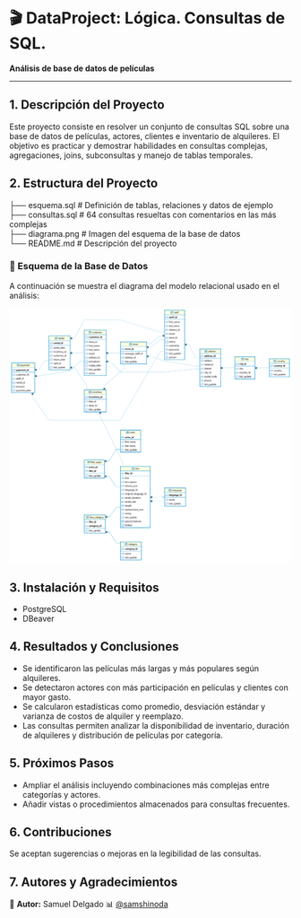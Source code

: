 # 🎬 DataProject: Lógica. Consultas de SQL.
**Análisis de base de datos de películas**

---

## 1. Descripción del Proyecto
Este proyecto consiste en resolver un conjunto de consultas SQL sobre una base de datos de películas, actores, clientes e inventario de alquileres. El objetivo es practicar y demostrar habilidades en consultas complejas, agregaciones, joins, subconsultas y manejo de tablas temporales.

## 2. Estructura del Proyecto
├── esquema.sql         # Definición de tablas, relaciones y datos de ejemplo  
├── consultas.sql       # 64 consultas resueltas con comentarios en las más complejas  
├── diagrama.png        # Imagen del esquema de la base de datos  
└── README.md           # Descripción del proyecto

### 🧩 Esquema de la Base de Datos
A continuación se muestra el diagrama del modelo relacional usado en el análisis:

![Esquema de la Base de Datos](./diagrama.png)

## 3. Instalación y Requisitos
- PostgreSQL 
- DBeaver

## 4. Resultados y Conclusiones
- Se identificaron las películas más largas y más populares según alquileres.
- Se detectaron actores con más participación en películas y clientes con mayor gasto.
- Se calcularon estadísticas como promedio, desviación estándar y varianza de costos de alquiler y reemplazo.
- Las consultas permiten analizar la disponibilidad de inventario, duración de alquileres y distribución de películas por categoría.

## 5. Próximos Pasos
- Ampliar el análisis incluyendo combinaciones más complejas entre categorías y actores.
- Añadir vistas o procedimientos almacenados para consultas frecuentes.

## 6. Contribuciones
Se aceptan sugerencias o mejoras en la legibilidad de las consultas.

## 7. Autores y Agradecimientos
👤 **Autor:** Samuel Delgado 
📊 [@samshinoda](https://github.com/samshinoda)